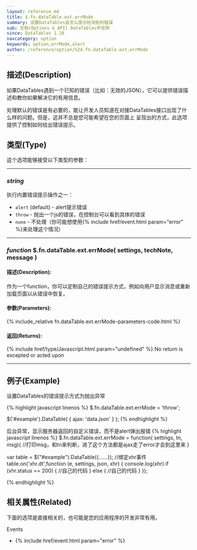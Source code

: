```yaml
---
layout: reference_md
title: $.fn.dataTable.ext.errMode
summary: 设置DataTables会怎么提示检测到的错误
sub: 文档(Options & API) DataTables中文网
since: DataTables 1.10
navcategory: option
keywords: option,errMode,alert
author: /reference/option/%24.fn.dataTable.ext.errMode
---
```


## 描述(Description)

如果DataTables遇到一个已知的错误（比如：无效的JSON），它可以提供错误描述和教你如果解决它的有用信息。

处理默认的错误是有必要的，能让开发人员知道在对接DataTables接口出现了什么样的问题。但是，这并不总是您可能希望在您的页面上
呈现出的方式，此选项提供了控制如何给出错误提示。

## 类型(Type)
这个选项能够接受以下类型的参数：

---

### _string_

执行内置错误提示操作之一：

- `alert` (default) - alert提示错误
- `throw` - 抛出一个js的错误，在控制台可以看到具体的错误
- `none` - 不处理（你可能想使用{% include href/event.html param="error" %}来处理这个情况）
    
---
    
### _function_ **$.fn.dataTable.ext.errMode( settings, techNote, message )**   

#### 描述(Description):
作为一个function，你可以定制自己的错误提示方式，例如向用户显示消息或重新加载页面以从错误中恢复。 
     
#### 参数(Parameters):
{% include_relative fn.dataTable.ext.errMode-parameters-code.html %}

#### 返回(Returns):
{% include href/type/Javascript.html param="undefined" %}
No return is excepted or acted upon
     
--- 
    
## 例子(Example)

设置DataTables的错误提示方式为抛出异常

{% highlight javascript linenos %}
$.fn.dataTable.ext.errMode = 'throw';
 
$('#example').DataTable( {
  ajax: 'data.json'
} );
{% endhighlight %}


后台异常，显示服务器返回的自定义错误，而不是alert弹出报错
{% highlight javascript linenos %}
$.fn.dataTable.ext.errMode = function( settings, tn, msg){
//打印msg，和tn来判断，进了这个方法都是ajax走了error才会到这里来
}

var table = $("#example").DataTable({……});
//绑定xhr事件
table.on('xhr.dt',function (e, settings, json, xhr) {
    console.log(xhr)
    if (xhr.status == 200) {
        //自己的代码
    } else {
        //自己的代码
    }
});

{% endhighlight %}




## 相关属性(Related)
下面的选项是直接相关的，也可能是您的应用程序的开发非常有用。

Events

- {% include href/event.html param="error" %}

